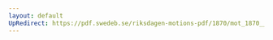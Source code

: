 ```yaml
---
layout: default
UpRedirect: https://pdf.swedeb.se/riksdagen-motions-pdf/1870/mot_1870__ak__00116/mot_1870__ak__00116_003.pdf
---
```

